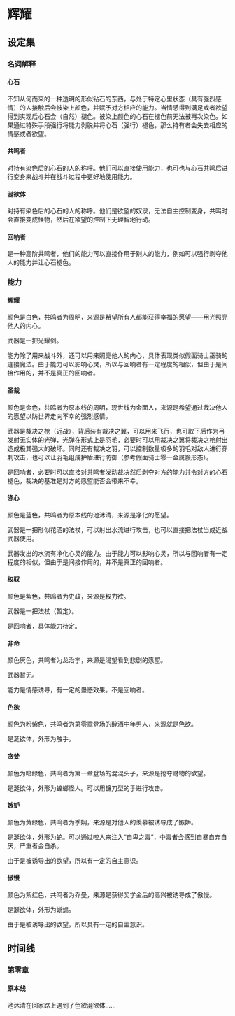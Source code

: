 # 辉耀

## 设定集

### 名词解释

#### 心石

不知从何而来的一种透明的形似钻石的东西，与处于特定心里状态（具有强烈感情）的人接触后会被染上颜色，并赋予对方相应的能力。当情感得到满足或者欲望得到实现后心石会（自然）褪色。被染上颜色的心石在褪色前无法被再次染色。如果通过特殊手段强行将能力剥脱并将心石（强行）褪色，那么持有者会失去相应的情感或者欲望。

#### 共鸣者

对持有染色后的心石的人的称呼。他们可以直接使用能力，也可也与心石共鸣后进行变身来战斗并在战斗过程中更好地使用能力。

#### 涎欲体

对持有染色后的心石的人的称呼。他们是欲望的奴隶，无法自主控制变身，共鸣时会直接变成怪物，然后在欲望的控制下无理智地行动。

#### 回响者

是一种高阶共鸣者，他们的能力可以直接作用于别人的能力，例如可以强行剥夺他人的能力并让心石褪色。

### 能力

#### 辉耀

颜色是白色，共鸣者为周明，来源是希望所有人都能获得幸福的愿望——用光照亮他人的内心。

武器是一把光耀剑。

能力除了用来战斗外，还可以用来照亮他人的内心，具体表现类似假面骑士巫骑的连接魔法。由于能力可以影响心灵，所以与回响者有一定程度的相似，但由于是间接作用的，并不是真正的回响者。

#### 圣裁

颜色是金色，共鸣者为原本线的周明，现世线为金面人，来源是希望通过裁决他人的愿望以防世界走向不幸的强烈感情。

武器是裁决之枪（近战），背后装有裁决之翼，可以用来飞行，也可取下后作为弓发射无实体的光弹，光弹在形式上是羽毛，必要时可以用裁决之翼将裁决之枪射出造成极其强大的破坏。同时还有裁决之羽，可以控制数量极多的羽毛对敌人进行穿刺攻击，也可以让羽毛组成护盾进行防御（参考假面骑士零一金属簇形态）。

是回响者，必要时可以直接对共鸣者发动裁决然后剥夺对方的能力并令对方的心石褪色，裁决的基准是对方的愿望能否会带来不幸。

#### 涤心

颜色是蓝色，共鸣者为原本线的池沐清，来源是净化的愿望。

武器是一把形似花洒的法杖，可以射出水流进行攻击，也可以直接把法杖当成近战武器使用。

武器发出的水流有净化心灵的能力。由于能力可以影响心灵，所以与回响者有一定程度的相似，但由于是间接作用的，并不是真正的回响者。

#### 权驭

颜色是紫色，共鸣者为史政，来源是权力欲。

武器是一把法杖（暂定）。

是回响者，具体能力待定。

#### 非命

颜色灰色，共鸣者为龙治宇，来源是渴望看到悲剧的愿望。

武器暂无。

能力是情感诱导，有一定的蛊惑效果。不是回响者。


#### 色欲

颜色为粉紫色，共鸣者为第零章登场的醉酒中年男人，来源就是色欲。

是涎欲体，外形为触手。

#### 贪婪

颜色为暗绿色，共鸣者为第一章登场的混混头子，来源是抢夺财物的欲望。

是涎欲体，外形为螳螂怪人。可以用镰刀型的手进行攻击。

#### 嫉妒

颜色为黄绿色，共鸣者为季娴，来源是对他人的羡慕被诱导成了嫉妒。

是涎欲体，外形为蛇。可以通过咬人来注入“自卑之毒”，中毒者会感到自暴自弃自厌，严重者会自杀。

由于是被诱导出的欲望，所以有一定的自主意识。

#### 傲慢

颜色为紫红色，共鸣者为乔曼，来源是获得奖学金后的高兴被诱导成了傲慢。

是涎欲体，外形为蜥蜴。

由于是被诱导出的欲望，所以具有一定的自主意识。

## 时间线

### 第零章

#### 原本线

池沐清在回家路上遇到了色欲涎欲体……
